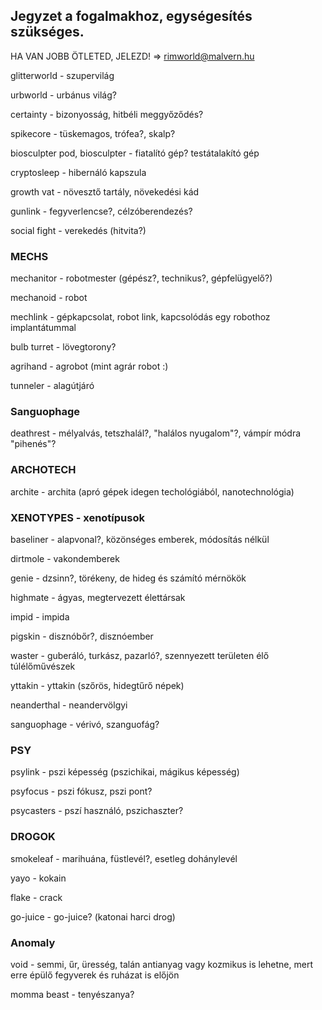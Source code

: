 ## Jegyzet a fogalmakhoz, egységesítés szükséges.

HA VAN JOBB ÖTLETED, JELEZD! => rimworld@malvern.hu

glitterworld - szupervilág

urbworld - urbánus világ?

certainty - bizonyosság, hitbéli meggyőződés?

spikecore - tüskemagos, trófea?, skalp?

biosculpter pod,
biosculpter - fiatalító gép? testátalakító gép

cryptosleep - hibernáló kapszula

growth vat - növesztő tartály, növekedési kád

gunlink - fegyverlencse?, célzóberendezés?

social fight - verekedés (hitvita?)

### MECHS

mechanitor - robotmester (gépész?, technikus?, gépfelügyelő?)

mechanoid - robot

mechlink - gépkapcsolat, robot link, kapcsolódás egy robothoz implantátummal

bulb turret - lövegtorony?

agrihand - agrobot (mint agrár robot :)

tunneler - alagútjáró



### Sanguophage

deathrest - mélyalvás, tetszhalál?, "halálos nyugalom"?, vámpír módra "pihenés"?


### ARCHOTECH

archite - archita (apró gépek idegen techológiából, nanotechnológia)

### XENOTYPES - xenotípusok

baseliner - alapvonal?, közönséges emberek, módosítás nélkül

dirtmole - vakondemberek

genie - dzsinn?, törékeny, de hideg és számító mérnökök

highmate - ágyas, megtervezett élettársak

impid - impida

pigskin - disznóbőr?, disznóember

waster - guberáló, turkász, pazarló?, szennyezett területen élő túlélőművészek

yttakin - yttakin (szőrös, hidegtűrő népek)

neanderthal - neandervölgyi

sanguophage - vérivó, szanguofág?


### PSY

psylink - pszi képesség (pszichikai, mágikus képesség)

psyfocus - pszi fókusz, pszi pont? 

psycasters - pszí használó, pszichaszter?

### DROGOK

smokeleaf - marihuána, füstlevél?, esetleg dohánylevél

yayo - kokain

flake - crack

go-juice - go-juice? (katonai harci drog)

### Anomaly

void - semmi, űr, üresség, talán antianyag vagy kozmikus is lehetne, mert erre épülő fegyverek és ruházat is előjön

momma beast - tenyészanya?
